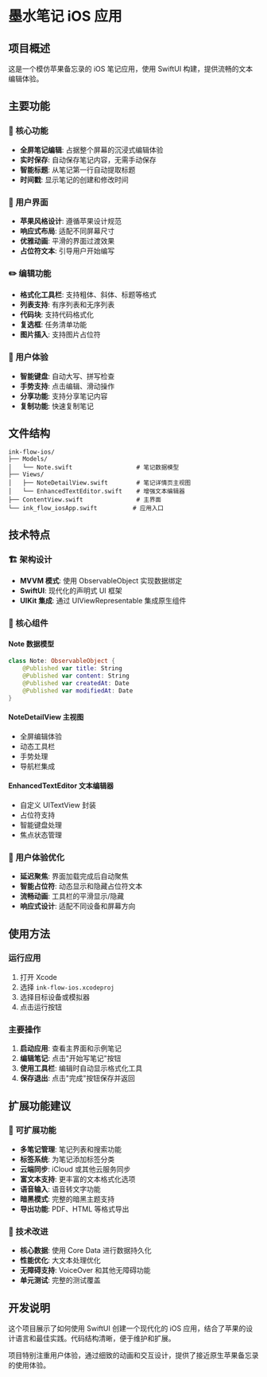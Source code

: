 # 墨水笔记 iOS 应用

## 项目概述

这是一个模仿苹果备忘录的 iOS 笔记应用，使用 SwiftUI 构建，提供流畅的文本编辑体验。

## 主要功能

### 📝 核心功能
- **全屏笔记编辑**: 占据整个屏幕的沉浸式编辑体验
- **实时保存**: 自动保存笔记内容，无需手动保存
- **智能标题**: 从笔记第一行自动提取标题
- **时间戳**: 显示笔记的创建和修改时间

### 🎨 用户界面
- **苹果风格设计**: 遵循苹果设计规范
- **响应式布局**: 适配不同屏幕尺寸
- **优雅动画**: 平滑的界面过渡效果
- **占位符文本**: 引导用户开始编写

### ✏️ 编辑功能
- **格式化工具栏**: 支持粗体、斜体、标题等格式
- **列表支持**: 有序列表和无序列表
- **代码块**: 支持代码格式化
- **复选框**: 任务清单功能
- **图片插入**: 支持图片占位符

### 📱 用户体验
- **智能键盘**: 自动大写、拼写检查
- **手势支持**: 点击编辑、滑动操作
- **分享功能**: 支持分享笔记内容
- **复制功能**: 快速复制笔记

## 文件结构

```
ink-flow-ios/
├── Models/
│   └── Note.swift                  # 笔记数据模型
├── Views/
│   ├── NoteDetailView.swift        # 笔记详情页主视图
│   └── EnhancedTextEditor.swift    # 增强文本编辑器
├── ContentView.swift               # 主界面
└── ink_flow_iosApp.swift          # 应用入口
```

## 技术特点

### 🏗️ 架构设计
- **MVVM 模式**: 使用 ObservableObject 实现数据绑定
- **SwiftUI**: 现代化的声明式 UI 框架
- **UIKit 集成**: 通过 UIViewRepresentable 集成原生组件

### 🔧 核心组件

#### Note 数据模型
```swift
class Note: ObservableObject {
    @Published var title: String
    @Published var content: String
    @Published var createdAt: Date
    @Published var modifiedAt: Date
}
```

#### NoteDetailView 主视图
- 全屏编辑体验
- 动态工具栏
- 手势处理
- 导航栏集成

#### EnhancedTextEditor 文本编辑器
- 自定义 UITextView 封装
- 占位符支持
- 智能键盘处理
- 焦点状态管理

### 🎯 用户体验优化
- **延迟聚焦**: 界面加载完成后自动聚焦
- **智能占位符**: 动态显示和隐藏占位符文本
- **流畅动画**: 工具栏的平滑显示/隐藏
- **响应式设计**: 适配不同设备和屏幕方向

## 使用方法

### 运行应用
1. 打开 Xcode
2. 选择 `ink-flow-ios.xcodeproj`
3. 选择目标设备或模拟器
4. 点击运行按钮

### 主要操作
1. **启动应用**: 查看主界面和示例笔记
2. **编辑笔记**: 点击"开始写笔记"按钮
3. **使用工具栏**: 编辑时自动显示格式化工具
4. **保存退出**: 点击"完成"按钮保存并返回

## 扩展功能建议

### 🚀 可扩展功能
- **多笔记管理**: 笔记列表和搜索功能
- **标签系统**: 为笔记添加标签分类
- **云端同步**: iCloud 或其他云服务同步
- **富文本支持**: 更丰富的文本格式化选项
- **语音输入**: 语音转文字功能
- **暗黑模式**: 完整的暗黑主题支持
- **导出功能**: PDF、HTML 等格式导出

### 🔧 技术改进
- **核心数据**: 使用 Core Data 进行数据持久化
- **性能优化**: 大文本处理优化
- **无障碍支持**: VoiceOver 和其他无障碍功能
- **单元测试**: 完整的测试覆盖

## 开发说明

这个项目展示了如何使用 SwiftUI 创建一个现代化的 iOS 应用，结合了苹果的设计语言和最佳实践。代码结构清晰，便于维护和扩展。

项目特别注重用户体验，通过细致的动画和交互设计，提供了接近原生苹果备忘录的使用体验。
